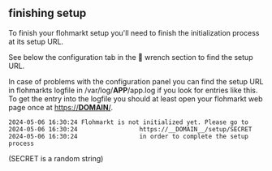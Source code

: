 ## finishing setup

To finish your flohmarkt setup you'll need to finish the initialization process at its setup URL.

See below the configuration tab in the 🔧 wrench section to find the setup URL.

In case of problems with the configuration panel you can find the setup URL in flohmarkts logfile in /var/log/__APP__/app.log if you look for entries like this. To get the entry into the logfile you should at least open your flohmarkt web page once at [https://__DOMAIN__/](https://__DOMAIN__/).

```
2024-05-06 16:30:24 Flohmarkt is not initialized yet. Please go to 
2024-05-06 16:30:24                 https://__DOMAIN__/setup/SECRET
2024-05-06 16:30:24                 in order to complete the setup process
```
(SECRET is a random string)
